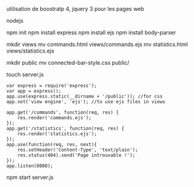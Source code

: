  utilisation de boostratp 4, jquery 3 pour les pages web
 
 nodejs
 
 npm init
 npm install express
 npm install ejs
 npm install body-parser
 
 mkdir views
 mv commands.html views/commands.ejs
 mv statistics.html views/statistics.ejs
 
 mkdir public
 mv connected-bar-style.css public/
 
 touch server.js
 
    var express = require('express');
    var app = express();
    app.use(express.static(__dirname + '/public')); //for css
    app.set('view engine', 'ejs'); //to use ejs files in views
    
    app.get('/commands', function(req, res) {
        res.render('commands.ejs');
    });
    app.get('/statistics', function(req, res) {
        res.render('statistics.ejs');
    });
    app.use(function(req, res, next){
        res.setHeader('Content-Type', 'text/plain');
        res.status(404).send('Page introuvable !');
    });
    app.listen(8080);


npm start server.js